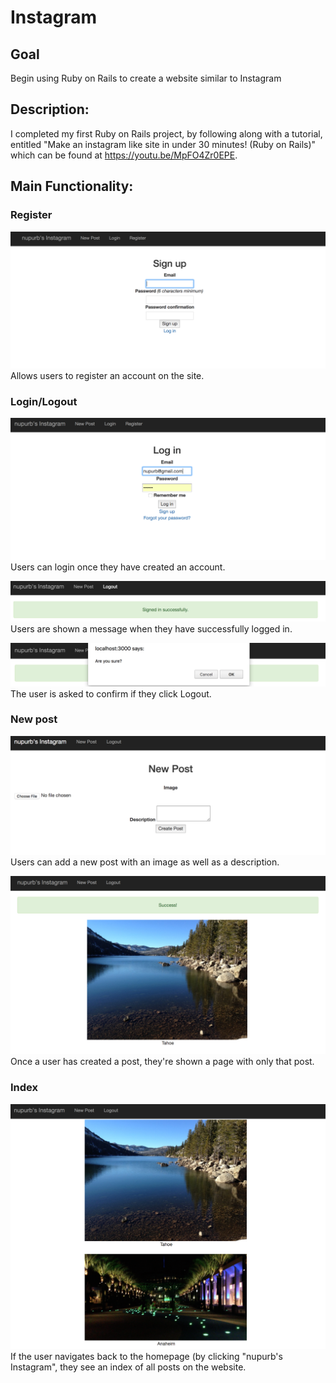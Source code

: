 # Instagram

## Goal
Begin using Ruby on Rails to create a website similar to Instagram

## Description:
I completed my first Ruby on Rails project, by following along with a tutorial, entitled "Make an instagram like site in under 30 minutes! (Ruby on Rails)" which can be found at https://youtu.be/MpFO4Zr0EPE.

## Main Functionality:
### Register
![ScreenShot](https://github.com/nupurb/instagram/blob/master/Screenshots/Register.png)
Allows users to register an account on the site.

### Login/Logout
![ScreenShot](https://github.com/nupurb/instagram/blob/master/Screenshots/Login.png)
Users can login once they have created an account.

![ScreenShot](https://github.com/nupurb/instagram/blob/master/Screenshots/Login%20Message.png)
Users are shown a message when they have successfully logged in.

![ScreenShot](https://github.com/nupurb/instagram/blob/master/Screenshots/Logout%20Popup.png)
The user is asked to confirm if they click Logout.

### New post
![ScreenShot](https://github.com/nupurb/instagram/blob/master/Screenshots/New%20Post.png)
Users can add a new post with an image as well as a description.

![ScreenShot](https://github.com/nupurb/instagram/blob/master/Screenshots/Creating%20Post.png)
Once a user has created a post, they're shown a page with only that post.

### Index
![ScreenShot](https://github.com/nupurb/instagram/blob/master/Screenshots/Index.png)
If the user navigates back to the homepage (by clicking "nupurb's Instagram", they see an index of all posts on the website.
